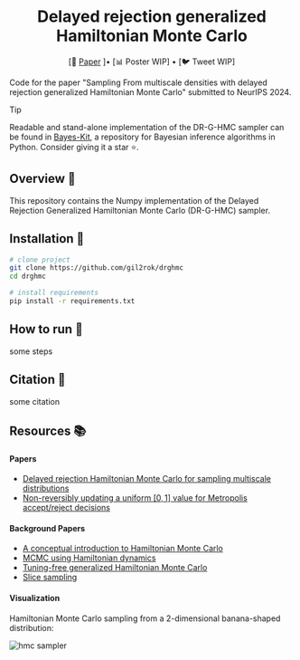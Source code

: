 <div align="center">

# Delayed rejection generalized Hamiltonian Monte Carlo
</div>

<p align="center">
   [📃 <a href="https://arxiv.org/abs/2406.02741" target="_blank">Paper</a> ]• [📊 Poster WIP] • [🐦 Tweet WIP] <br>
</p>

Code for the paper "Sampling From multiscale densities with delayed rejection generalized Hamiltonian Monte Carlo" submitted to NeurIPS 2024.

> [!TIP] 
> Readable and stand-alone implementation of the DR-G-HMC sampler can be found in [Bayes-Kit](https://github.com/flatironinstitute/bayes-kit), a repository for Bayesian inference algorithms in Python. Consider giving it a star :star:.
> 
## Overview :mag_right:

This repository contains the Numpy implementation of the Delayed Rejection Generalized Hamiltonian Monte Carlo (DR-G-HMC) sampler. 

## Installation :wrench:

```bash
# clone project
git clone https://github.com/gil2rok/drghmc
cd drghmc

# install requirements
pip install -r requirements.txt
```

## How to run :rocket:

some steps

## Citation :page_facing_up:

some citation

## Resources :books:

#### Papers
- [Delayed rejection Hamiltonian Monte Carlo for sampling multiscale distributions](https://arxiv.org/abs/2110.00610)
- [Non-reversibly updating a uniform $[0,1]$ value for Metropolis accept/reject decisions](https://arxiv.org/abs/2001.11950)

#### Background Papers
- [A conceptual introduction to Hamiltonian Monte Carlo](https://arxiv.org/pdf/1701.02434.pdf)
- [MCMC using Hamiltonian dynamics](https://arxiv.org/pdf/1206.1901.pdf)
- [Tuning-free generalized Hamiltonian Monte Carlo](https://proceedings.mlr.press/v151/hoffman22a/hoffman22a.pdf)
- [Slice sampling](https://arxiv.org/abs/physics/0009028)

#### Visualization

Hamiltonian Monte Carlo sampling from a 2-dimensional banana-shaped distribution:

![hmc sampler](https://raw.githubusercontent.com/chi-feng/mcmc-demo/master/docs/hmc.gif)
